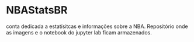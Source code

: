 # NBAStatsBR
conta dedicada a estatísitcas e informações sobre a NBA. Repositório onde as imagens e o notebook do jupyter lab ficam armazenados.
